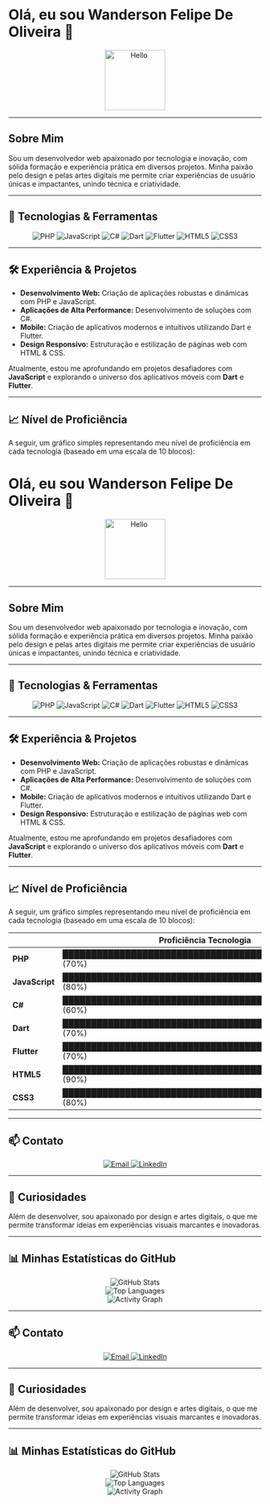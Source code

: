 # Olá, eu sou Wanderson Felipe De Oliveira 👋

<p align="center">
  <img src="https://media.giphy.com/media/hvRJCLFzcasrR4ia7z/giphy.gif" width="120" alt="Hello">
</p>

<hr>

## Sobre Mim

Sou um desenvolvedor web apaixonado por tecnologia e inovação, com sólida formação e experiência prática em diversos projetos. Minha paixão pelo design e pelas artes digitais me permite criar experiências de usuário únicas e impactantes, unindo técnica e criatividade.

<hr>

## 🚀 Tecnologias & Ferramentas

<div align="center">
  <img src="https://img.shields.io/badge/PHP-777BB4?style=for-the-badge&logo=php&logoColor=white" alt="PHP">
  <img src="https://img.shields.io/badge/JavaScript-F7DF1E?style=for-the-badge&logo=javascript&logoColor=black" alt="JavaScript">
  <img src="https://img.shields.io/badge/C%23-239120?style=for-the-badge&logo=csharp&logoColor=white" alt="C#">
  <img src="https://img.shields.io/badge/Dart-0175C2?style=for-the-badge&logo=dart&logoColor=white" alt="Dart">
  <img src="https://img.shields.io/badge/Flutter-02569B?style=for-the-badge&logo=flutter&logoColor=white" alt="Flutter">
  <img src="https://img.shields.io/badge/HTML5-E34F26?style=for-the-badge&logo=html5&logoColor=white" alt="HTML5">
  <img src="https://img.shields.io/badge/CSS3-1572B6?style=for-the-badge&logo=css3&logoColor=white" alt="CSS3">
</div>

<hr>

## 🛠️ Experiência & Projetos

- **Desenvolvimento Web:** Criação de aplicações robustas e dinâmicas com PHP e JavaScript.
- **Aplicações de Alta Performance:** Desenvolvimento de soluções com C#.
- **Mobile:** Criação de aplicativos modernos e intuitivos utilizando Dart e Flutter.
- **Design Responsivo:** Estruturação e estilização de páginas web com HTML & CSS.

Atualmente, estou me aprofundando em projetos desafiadores com **JavaScript** e explorando o universo dos aplicativos móveis com **Dart** e **Flutter**.

<hr>

## 📈 Nível de Proficiência

A seguir, um gráfico simples representando meu nível de proficiência em cada tecnologia (baseado em uma escala de 10 blocos):

# Olá, eu sou Wanderson Felipe De Oliveira 👋

<p align="center">
  <img src="https://media.giphy.com/media/hvRJCLFzcasrR4ia7z/giphy.gif" width="120" alt="Hello">
</p>

<hr>

## Sobre Mim

Sou um desenvolvedor web apaixonado por tecnologia e inovação, com sólida formação e experiência prática em diversos projetos. Minha paixão pelo design e pelas artes digitais me permite criar experiências de usuário únicas e impactantes, unindo técnica e criatividade.

<hr>

## 🚀 Tecnologias & Ferramentas

<div align="center">
  <img src="https://img.shields.io/badge/PHP-777BB4?style=for-the-badge&logo=php&logoColor=white" alt="PHP">
  <img src="https://img.shields.io/badge/JavaScript-F7DF1E?style=for-the-badge&logo=javascript&logoColor=black" alt="JavaScript">
  <img src="https://img.shields.io/badge/C%23-239120?style=for-the-badge&logo=csharp&logoColor=white" alt="C#">
  <img src="https://img.shields.io/badge/Dart-0175C2?style=for-the-badge&logo=dart&logoColor=white" alt="Dart">
  <img src="https://img.shields.io/badge/Flutter-02569B?style=for-the-badge&logo=flutter&logoColor=white" alt="Flutter">
  <img src="https://img.shields.io/badge/HTML5-E34F26?style=for-the-badge&logo=html5&logoColor=white" alt="HTML5">
  <img src="https://img.shields.io/badge/CSS3-1572B6?style=for-the-badge&logo=css3&logoColor=white" alt="CSS3">
</div>

<hr>

## 🛠️ Experiência & Projetos

- **Desenvolvimento Web:** Criação de aplicações robustas e dinâmicas com PHP e JavaScript.
- **Aplicações de Alta Performance:** Desenvolvimento de soluções com C#.
- **Mobile:** Criação de aplicativos modernos e intuitivos utilizando Dart e Flutter.
- **Design Responsivo:** Estruturação e estilização de páginas web com HTML & CSS.

Atualmente, estou me aprofundando em projetos desafiadores com **JavaScript** e explorando o universo dos aplicativos móveis com **Dart** e **Flutter**.

<hr>

## 📈 Nível de Proficiência

A seguir, um gráfico simples representando meu nível de proficiência em cada tecnologia (baseado em uma escala de 10 blocos):

|                         | Proficiência    Tecnologia       |
|-----------------|-------------------------------------|
| **PHP**         | ███████████████████████████████████████████░░░░░░░         (70%) |
| **JavaScript**  | ██████████████████████████████████████████████░░░░         (80%) | 
| **C#**          | ██████████████████████████████████████████░░░░░░░░         (60%) | 
| **Dart**        | ███████████████████████████████████████████░░░░░░░         (70%) | 
| **Flutter**     | ███████████████████████████████████████████░░░░░░░         (70%) | 
| **HTML5**       | ████████████████████████████████████████████████░░         (90%) | 
| **CSS3**        | ███████████████████████████████████████████░░░░░░░         (80%) |


<hr>

## 📫 Contato

<div align="center">
  <a href="mailto:Wandersonfoliveira96@gmail.com">
    <img src="https://img.shields.io/badge/Email-D14836?style=for-the-badge&logo=gmail&logoColor=white" alt="Email">
  </a>
  <a href="https://www.linkedin.com/in/wandersonfelipedeoliveira">
    <img src="https://img.shields.io/badge/LinkedIn-0077B5?style=for-the-badge&logo=linkedin&logoColor=white" alt="LinkedIn">
  </a>
</div>

<hr>

## 🎨 Curiosidades

Além de desenvolver, sou apaixonado por design e artes digitais, o que me permite transformar ideias em experiências visuais marcantes e inovadoras.

<hr>

## 📊 Minhas Estatísticas do GitHub

<div align="center">
  <img src="https://github-readme-stats.vercel.app/api?username=SeuUsuario&show_icons=true&theme=radical" alt="GitHub Stats">
</div>

<div align="center">
  <img src="https://github-readme-stats.vercel.app/api/top-langs/?username=SeuUsuario&layout=compact&theme=radical" alt="Top Languages">
</div>

<div align="center">
  <img src="https://github-readme-activity-graph.cyclic.app/graph?username=SeuUsuario&theme=react-dark" alt="Activity Graph">
</div>

<hr>

## 📫 Contato

<div align="center">
  <a href="mailto:Wandersonfoliveira96@gmail.com">
    <img src="https://img.shields.io/badge/Email-D14836?style=for-the-badge&logo=gmail&logoColor=white" alt="Email">
  </a>
  <a href="https://www.linkedin.com/in/wandersonfelipedeoliveira">
    <img src="https://img.shields.io/badge/LinkedIn-0077B5?style=for-the-badge&logo=linkedin&logoColor=white" alt="LinkedIn">
  </a>
</div>

<hr>

## 🎨 Curiosidades

Além de desenvolver, sou apaixonado por design e artes digitais, o que me permite transformar ideias em experiências visuais marcantes e inovadoras.

<hr>

## 📊 Minhas Estatísticas do GitHub

<div align="center">
  <img src="https://github-readme-stats.vercel.app/api?username=SeuUsuario&show_icons=true&theme=radical" alt="GitHub Stats">
</div>

<div align="center">
  <img src="https://github-readme-stats.vercel.app/api/top-langs/?username=SeuUsuario&layout=compact&theme=radical" alt="Top Languages">
</div>

<div align="center">
  <img src="https://github-readme-activity-graph.cyclic.app/graph?username=SeuUsuario&theme=react-dark" alt="Activity Graph">
</div>
